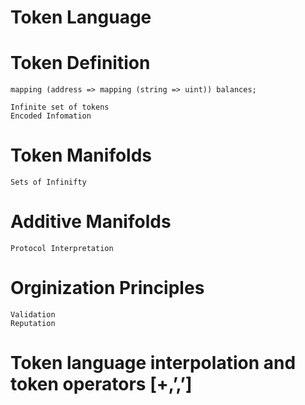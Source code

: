 # Token Language

# Token Definition
```
mapping (address => mapping (string => uint)) balances;
```

	Infinite set of tokens
	Encoded Infomation


# Token Manifolds
	Sets of Infinifty

# Additive Manifolds
	Protocol Interpretation

# Orginization Principles
	Validation 
	Reputation

# Token language interpolation and token operators [+,’,’]

